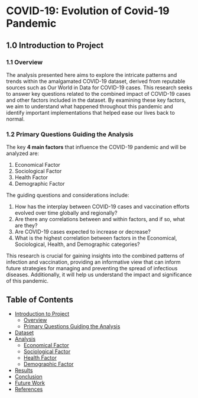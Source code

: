 # COVID-19: Evolution of Covid-19 Pandemic

## 1.0 Introduction to Project

### 1.1 Overview

The analysis presented here aims to explore the intricate patterns and trends within the amalgamated COVID-19 dataset, derived from reputable sources such as Our World in Data for COVID-19 cases. This research seeks to answer key questions related to the combined impact of COVID-19 cases and other factors included in the dataset. By examining these key factors, we aim to understand what happened throughout this pandemic and identify important implementations that helped ease our lives back to normal.

### 1.2 Primary Questions Guiding the Analysis

The key **4 main factors** that influence the COVID-19 pandemic and will be analyzed are:

1. Economical Factor
2. Sociological Factor
3. Health Factor
4. Demographic Factor

The guiding questions and considerations include:

1. How has the interplay between COVID-19 cases and vaccination efforts evolved over time globally and regionally?
2. Are there any correlations between and within factors, and if so, what are they?
3. Are COVID-19 cases expected to increase or decrease?
4. What is the highest correlation between factors in the Economical, Sociological, Health, and Demographic categories?

This research is crucial for gaining insights into the combined patterns of infection and vaccination, providing an informative view that can inform future strategies for managing and preventing the spread of infectious diseases. Additionally, it will help us understand the impact and significance of this pandemic.

## Table of Contents

- [Introduction to Project](#10-introduction-to-project)
  - [Overview](#11-overview)
  - [Primary Questions Guiding the Analysis](#12-primary-questions-guiding-the-analysis)
- [Dataset](#dataset)
- [Analysis](#analysis)
  - [Economical Factor](#economical-factor)
  - [Sociological Factor](#sociological-factor)
  - [Health Factor](#health-factor)
  - [Demographic Factor](#demographic-factor)
- [Results](#results)
- [Conclusion](#conclusion)
- [Future Work](#future-work)
- [References](#references)

